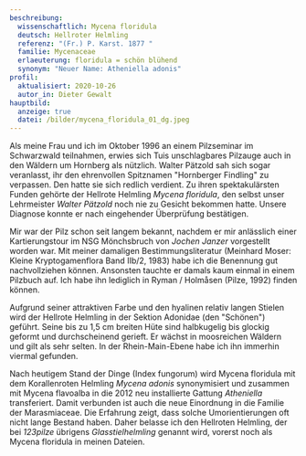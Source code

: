 ```yaml
---
beschreibung:
  wissenschaftlich: Mycena floridula
  deutsch: Hellroter Helmling
  referenz: "(Fr.) P. Karst. 1877 "
  familie: Mycenaceae
  erlaeuterung: floridula = schön blühend
  synonym: "Neuer Name: Atheniella adonis"
profil:
  aktualisiert: 2020-10-26
  autor_in: Dieter Gewalt
hauptbild:
  anzeige: true
  datei: /bilder/mycena_floridula_01_dg.jpeg
---
```

Als meine Frau und ich im Oktober 1996 an einem Pilzseminar im Schwarzwald teilnahmen, erwies sich Tuis unschlagbares Pilzauge auch in den Wäldern um Hornberg  als nützlich. Walter Pätzold sah sich sogar veranlasst, ihr den ehrenvollen Spitznamen "Hornberger Findling" zu verpassen. Den hatte sie sich redlich verdient. Zu ihren spektakulärsten Funden gehörte der Hellrote Helmling *Mycena floridula*, den selbst unser Lehrmeister *Walter Pätzold* noch nie zu Gesicht bekommen hatte. Unsere Diagnose konnte er nach eingehender Überprüfung bestätigen.

Mir war der Pilz schon seit langem bekannt, nachdem er mir anlässlich einer Kartierungstour im NSG Mönchsbruch von *Jochen Janzer* vorgestellt worden war. Mit meiner damaligen Bestimmungsliteratur (Meinhard Moser: Kleine Kryptogamenflora Band IIb/2, 1983) habe ich die Benennung gut nachvollziehen können. Ansonsten tauchte er damals kaum einmal in einem Pilzbuch auf. Ich habe ihn lediglich in Ryman / Holmåsen (Pilze, 1992) finden können. 

Aufgrund seiner attraktiven Farbe und den hyalinen relativ langen Stielen wird der Hellrote Helmling in der Sektion Adonidae (den "Schönen") geführt. Seine bis zu 1,5 cm breiten Hüte sind halbkugelig bis glockig geformt und durchscheinend gerieft. Er wächst in moosreichen Wäldern und gilt als sehr selten. In der Rhein-Main-Ebene habe ich ihn immerhin viermal gefunden.

Nach heutigem Stand der Dinge (Index fungorum) wird Mycena floridula mit dem Korallenroten Helmling *Mycena adonis* synonymisiert und zusammen mit Mycena flavoalba
in die 2012 neu installierte Gattung *Atheniella* transferiert. Damit verbunden ist auch die neue Einordnung in die Familie der Marasmiaceae. Die Erfahrung zeigt, dass solche Umorientierungen oft nicht lange Bestand haben. Daher belasse ich den Hellroten Helmling, der bei *123pilze* übrigens *Glasstielhelmling* genannt wird, vorerst noch als Mycena floridula in meinen Dateien.
